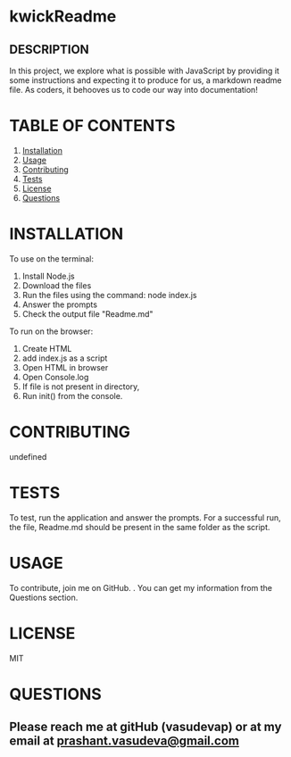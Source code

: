 # kwickReadme
  
  ## DESCRIPTION
  
  In this project, we explore what is possible with JavaScript by providing it some instructions and expecting it to produce for us, a markdown readme file.  As coders, it behooves us to code our way into documentation!


  # TABLE OF CONTENTS
  
  1. [Installation](#installation)
  2. [Usage](#usage)
  3. [Contributing](#contributing)
  4. [Tests](#tests)
  5. [License](#license)
  6. [Questions](#questions)
  
  # INSTALLATION
 To use on the terminal:
1. Install Node.js
2. Download the files
3. Run the files using the command: node index.js
4. Answer the prompts
5. Check the output file "Readme.md"

To run on the browser:
1. Create HTML
2. add index.js as a script
3. Open HTML in browser
4. Open Console.log
5. If file is not present in directory,
6. Run init() from the console.

# CONTRIBUTING
  undefined

# TESTS
 To test, run the application and answer the prompts.  For a successful run, the file, Readme.md should be present in the same folder as the script.

# USAGE
  To contribute, join me on GitHub. . You can get my information from the Questions section.
  
# LICENSE
  MIT
  
# QUESTIONS
  Please reach me at gitHub (vasudevap) or at my email at prashant.vasudeva@gmail.com
  ---

